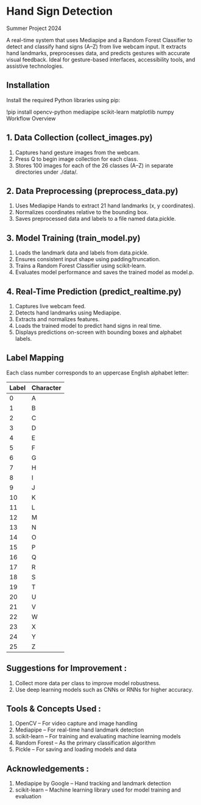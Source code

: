 # Hand Sign Detection
Summer Project 2024

A real-time system that uses Mediapipe and a Random Forest Classifier to detect and classify hand signs (A–Z) from live webcam input. It extracts hand landmarks, preprocesses data, and predicts gestures with accurate visual feedback.
Ideal for gesture-based interfaces, accessibility tools, and assistive technologies.

## Installation
Install the required Python libraries using pip:

!pip install opencv-python mediapipe scikit-learn matplotlib numpy
Workflow Overview
## 1. Data Collection (collect_images.py)
   1. Captures hand gesture images from the webcam.
   2. Press Q to begin image collection for each class.
   3. Stores 100 images for each of the 26 classes (A–Z) in separate directories under ./data/.

## 2. Data Preprocessing (preprocess_data.py)
   1. Uses Mediapipe Hands to extract 21 hand landmarks (x, y coordinates).
   2. Normalizes coordinates relative to the bounding box.
   3. Saves preprocessed data and labels to a file named data.pickle.

## 3. Model Training (train_model.py)
   1. Loads the landmark data and labels from data.pickle.
   2. Ensures consistent input shape using padding/truncation.
   3. Trains a Random Forest Classifier using scikit-learn.
   4. Evaluates model performance and saves the trained model as model.p.

## 4. Real-Time Prediction (predict_realtime.py)
   1. Captures live webcam feed.
   2. Detects hand landmarks using Mediapipe.
   3. Extracts and normalizes features.
   4. Loads the trained model to predict hand signs in real time.
   5. Displays predictions on-screen with bounding boxes and alphabet labels.

## Label Mapping
Each class number corresponds to an uppercase English alphabet letter:

| Label | Character |
|-------|-----------|
| 0     | A         |
| 1     | B         |
| 2     | C         |
| 3     | D         |
| 4     | E         |
| 5     | F         |
| 6     | G         |
| 7     | H         |
| 8     | I         |
| 9     | J         |
| 10    | K         |
| 11    | L         |
| 12    | M         |
| 13    | N         |
| 14    | O         |
| 15    | P         |
| 16    | Q         |
| 17    | R         |
| 18    | S         |
| 19    | T         |
| 20    | U         |
| 21    | V         |
| 22    | W         |
| 23    | X         |
| 24    | Y         |
| 25    | Z         |


## Suggestions for Improvement :
   1. Collect more data per class to improve model robustness.
   2. Use deep learning models such as CNNs or RNNs for higher accuracy.

## Tools & Concepts Used :
   1. OpenCV – For video capture and image handling
   2. Mediapipe – For real-time hand landmark detection
   3. scikit-learn – For training and evaluating machine learning models
   4. Random Forest – As the primary classification algorithm
   5. Pickle – For saving and loading models and data

## Acknowledgements :
   1. Mediapipe by Google – Hand tracking and landmark detection
   2. scikit-learn – Machine learning library used for model training and evaluation



